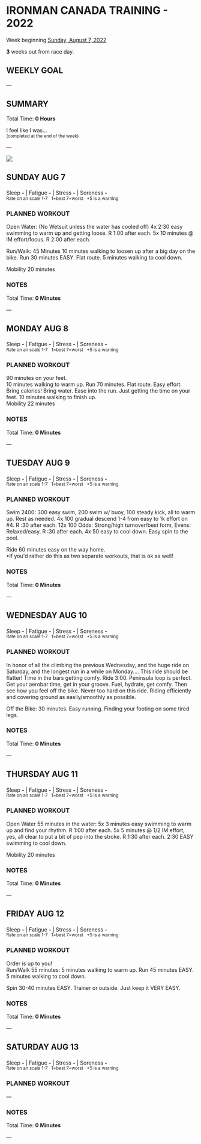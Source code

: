 # IRONMAN CANADA TRAINING - 2022
Week beginning [Sunday, August 7, 2022](javascript:flick('sun');)

**3** weeks out from race day.

## WEEKLY GOAL
&mdash;

## SUMMARY
Total Time: **0 Hours**

I feel like I was...
<br /><sup>(completed at the end of the week)</sup>

&mdash;

![](/assets/jpg/II-9x550.jpeg)

## SUNDAY AUG 7
Sleep **-** | Fatigue **-** | Stress **-** | Soreness **-**
<sup><br />Rate on an scale 1-7 &nbsp; 1=best 7=worst &nbsp; +5 is a warning</sup>

### PLANNED WORKOUT
Open Water: (No Wetsuit unless the water has cooled off) 
4x 2:30 easy swimming to warm up and getting loose. R 1:00 after each. 
5x 10 minutes @ IM effort/focus. R 2:00 after each.

Run/Walk: 45 Minutes
10 minutes walking to loosen up after a big day on the bike. 
Run 30 minutes EASY. Flat route. 
5 minutes walking to cool down.

Mobility 20 minutes

### NOTES
Total Time: **0 Minutes**

&mdash;  

<!---->
## MONDAY AUG 8
Sleep **-** | Fatigue **-** | Stress **-** | Soreness **-**
<sup><br />Rate on an scale 1-7 &nbsp; 1=best 7=worst &nbsp; +5 is a warning</sup>

### PLANNED WORKOUT
90 minutes on your feet.   
10 minutes walking to warm up. 
Run 70 minutes. 
Flat route. Easy effort. Bring calories! Bring water. Ease into the run. Just getting the time on your feet. 
10 minutes walking to finish up.  
Mobility 22 minutes

### NOTES
Total Time: **0 Minutes**

&mdash;  

<!---->
## TUESDAY AUG 9
Sleep **-** | Fatigue **-** | Stress **-** | Soreness **-**
<sup><br />Rate on an scale 1-7 &nbsp; 1=best 7=worst &nbsp; +5 is a warning</sup>

### PLANNED WORKOUT
Swim 2400:
300 easy swim, 200 swim w/ buoy, 100 steady kick, all to warm up. Rest as needed.
4x 100 gradual descend 1-4 from easy to 1k effort on #4. R :30 after each.
12x 100 Odds: Strong/high turnover/best form, Evens: Relaxed/easy. R :30 after each.
4x 50 easy to cool down.
Easy spin to the pool.

Ride 60 minutes easy on the way home.   
&bull;If you'd rather do this as two separate workouts, that is ok as well!

### NOTES
Total Time: **0 Minutes**

&mdash;  

<!---->
## WEDNESDAY AUG 10
Sleep **-** | Fatigue **-** | Stress **-** | Soreness **-**
<sup><br />Rate on an scale 1-7 &nbsp; 1=best 7=worst &nbsp; +5 is a warning</sup>

### PLANNED WORKOUT
In honor of all the climbing the previous Wednesday, and the huge ride on Saturday, and the longest run in a while on Monday....
This ride should be flatter! Time in the bars getting comfy. 
Ride 3:00. Peninsula loop is perfect. Get your aerobar time, get in your groove. 
Fuel, hydrate, get comfy. Then see how you feel off the bike. 
Never too hard on this ride. Riding efficiently and covering ground as easily/smoothly as possible. 

Off the Bike: 30 minutes. Easy running. Finding your footing on some tired legs.


### NOTES
Total Time: **0 Minutes**

&mdash;  

<!---->
## THURSDAY AUG 11
Sleep **-** | Fatigue **-** | Stress **-** | Soreness **-**
<sup><br />Rate on an scale 1-7 &nbsp; 1=best 7=worst &nbsp; +5 is a warning</sup>

### PLANNED WORKOUT
Open Water 55 minutes in the water: 
5x 3 minutes easy swimming to warm up and find your rhythm. R 1:00 after each. 
5x 5 minutes @ 1/2 IM effort, yes, all clear to put a bit of pep into the stroke. R 1:30 after each. 
2:30 EASY swimming to cool down.

Mobility 20 minutes

### NOTES
Total Time: **0 Minutes**

&mdash;  

<!---->
## FRIDAY AUG 12
Sleep **-** | Fatigue **-** | Stress **-** | Soreness **-**
<sup><br />Rate on an scale 1-7 &nbsp; 1=best 7=worst &nbsp; +5 is a warning</sup>

### PLANNED WORKOUT
Order is up to you!  
Run/Walk 55 minutes: 
5 minutes walking to warm up. 
Run 45 minutes EASY. 
5 minutes walking to cool down.
 
Spin 30-40 minutes EASY. Trainer or outside. Just keep it VERY EASY.

### NOTES
Total Time: **0 Minutes**

&mdash;  

<!---->
## SATURDAY AUG 13
Sleep **-** | Fatigue **-** | Stress **-** | Soreness **-**
<sup><br />Rate on an scale 1-7 &nbsp; 1=best 7=worst &nbsp; +5 is a warning</sup>

### PLANNED WORKOUT
&mdash;  

### NOTES
Total Time: **0 Minutes**

&mdash;  
